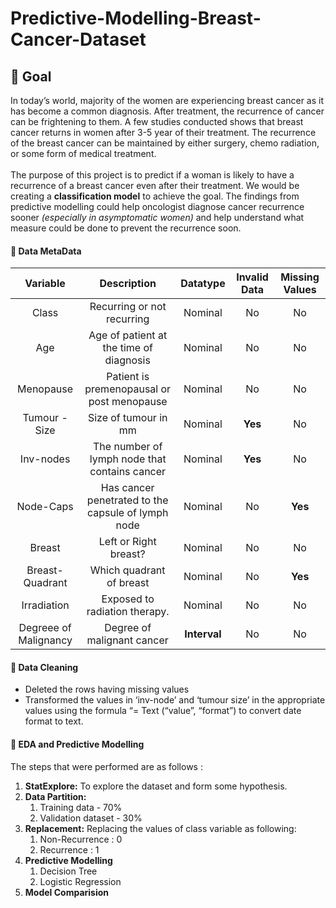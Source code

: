 # Predictive-Modelling-Breast-Cancer-Dataset
## :dart: Goal
In today’s world, majority of the women are experiencing breast cancer as it has become a common diagnosis. After treatment, the recurrence of cancer can be frightening to them. A few studies conducted shows that breast cancer returns in women after 3-5 year of their treatment. The recurrence of the breast cancer can be maintained by either surgery, chemo radiation, or some form of medical treatment. 
<br><br>
The purpose of this project is to predict if a woman is likely to have a recurrence of a breast cancer even after their treatment. We would be creating a **classification model** to achieve the goal. The findings from predictive modelling could help oncologist diagnose cancer recurrence sooner *(especially in asymptomatic women)* and help understand what measure could be done to prevent the recurrence soon.  

####  :large_blue_diamond: Data MetaData <br>

Variable | Description | Datatype | Invalid Data | Missing Values
| :---: | :---: | :---: | :---: | :---:
Class  | Recurring or not recurring  | Nominal | No | No
Age | Age of patient at the time of diagnosis |Nominal | No | No
Menopause |Patient is premenopausal or post menopause| Nominal | No |No
Tumour -Size | Size of tumour in mm | Nominal | **Yes** | No
Inv-nodes | The number of lymph node that contains cancer | Nominal |**Yes** | No
Node-Caps | Has cancer penetrated to the capsule of lymph node | Nominal | No |**Yes**
Breast | Left or Right breast? | Nominal | No | No
Breast- Quadrant | Which quadrant of breast | Nominal | No |**Yes**
Irradiation | Exposed to radiation therapy. | Nominal | No | No
Degreee of Malignancy | Degree of malignant cancer | **Interval** | No | No


 #### :large_blue_diamond: Data Cleaning
 * Deleted the rows having missing values
* Transformed the values in ‘inv-node’ and ‘tumour size’ in the appropriate values using the formula “= Text (“value”, “format”) to convert date format to text.

 #### :large_blue_diamond: EDA and Predictive Modelling
 
The steps that were performed are as follows :
1. **StatExplore:** To explore the dataset and form some hypothesis. 
2. **Data Partition:**
    1. Training data - 70% 
    2. Validation dataset - 30%
3. **Replacement:** Replacing the values of class variable as following:
      1. Non-Recurrence : 0
      2.  Recurrence : 1
4. **Predictive Modelling**
    1. Decision Tree
    2. Logistic Regression
5. **Model Comparision**



